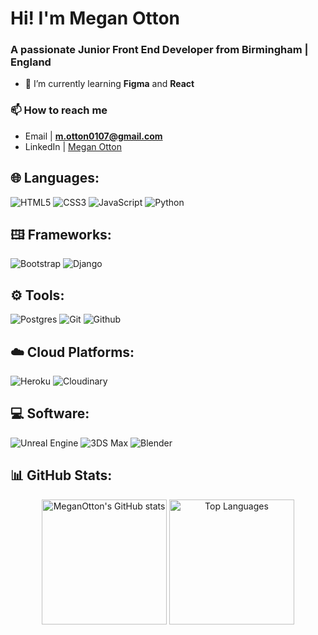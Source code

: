 # Hi! I'm Megan Otton
### A passionate Junior Front End Developer from Birmingham | England

- 🌱 I’m currently learning **Figma** and **React**

### 📫 How to reach me
- Email | **m.otton0107@gmail.com**
- LinkedIn | [Megan Otton](https://www.linkedin.com/in/megan-otton/)

## 🌐 Languages:
![HTML5](https://img.shields.io/badge/html5-%23E34F26.svg?style=for-the-badge&logo=html5&logoColor=white) 
![CSS3](https://img.shields.io/badge/css3-%231572B6.svg?style=for-the-badge&logo=css3&logoColor=white) 
![JavaScript](https://img.shields.io/badge/javascript-%23323330.svg?style=for-the-badge&logo=javascript&logoColor=%23F7DF1E) 
![Python](https://img.shields.io/badge/python-3670A0?style=for-the-badge&logo=python&logoColor=ffdd54) 

## 🖽 Frameworks:
![Bootstrap](https://img.shields.io/badge/bootstrap-%238511FA.svg?style=for-the-badge&logo=bootstrap&logoColor=white) 
![Django](https://img.shields.io/badge/django-%23092E20.svg?style=for-the-badge&logo=django&logoColor=white) 

## ⚙️ Tools:
![Postgres](https://img.shields.io/badge/postgres-%23316192.svg?style=for-the-badge&logo=postgresql&logoColor=white) 
![Git](https://img.shields.io/badge/git-F05032?style=for-the-badge&logo=git&logoColor=white) 
![Github](https://img.shields.io/badge/github-181717?style=for-the-badge&logo=github&logoColor=white) 

## ☁️ Cloud Platforms:
![Heroku](https://img.shields.io/badge/heroku-430098?style=for-the-badge&logo=heroku&logoColor=white)
![Cloudinary](https://img.shields.io/badge/Cloudinary-3448C5?style=for-the-badge&logo=cloudinary)  

## 💻 Software:
![Unreal Engine](https://img.shields.io/badge/unrealengine-%23313131.svg?style=for-the-badge&logo=unrealengine&logoColor=white) 
![3DS Max](https://img.shields.io/badge/3ds_max-000000?style=for-the-badge&logo=autodesk&logoColor=white) 
![Blender](https://img.shields.io/badge/blender-E87D0D?style=for-the-badge&logo=blender&logoColor=white) 


## 📊 GitHub Stats:
<div align="center">
    <img src="https://github-readme-stats.vercel.app/api?username=MeganOtton&theme=dark&hide_border=false&include_all_commits=false&count_private=false" alt="MeganOtton's GitHub stats" height="200" style="display: inline-block; vertical-align: top;" />
    <img src="https://github-readme-stats.vercel.app/api/top-langs/?username=MeganOtton&theme=dark&hide_border=false&include_all_commits=false&count_private=false&layout=compact" alt="Top Languages" height="200" style="display: inline-block; vertical-align: top;" />
</div>

<!-- Shields (https://shields.io/badges) -->
<!-- Icons (https://simpleicons.org/) -->

